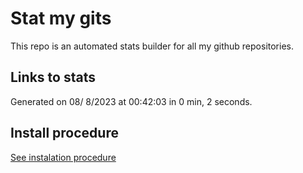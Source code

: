# Stat my gits

This repo is an automated stats builder for all my github repositories.

## Links to stats


Generated on 08/ 8/2023 at 00:42:03 in 0 min, 2 seconds.

## Install procedure

[See instalation procedure](./src/install.md)
